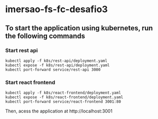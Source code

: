 # imersao-fs-fc-desafio3

## To start the application using kubernetes, run the following commands

### Start rest api

```
kubectl apply -f k8s/rest-api/deployment.yaml
kubectl expose -f k8s/rest-api/deployment.yaml
kubectl port-forward service/rest-api 3000
```

### Start react frontend
```
kubectl apply -f k8s/react-frontend/deployment.yaml
kubectl expose -f k8s/react-frontend/deployment.yaml
kubectl port-forward service/react-frontend 3001:80
```

Then, acess the application at http://localhost:3001
